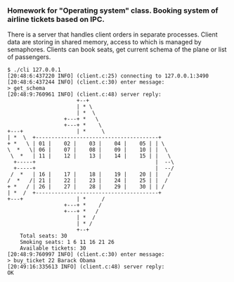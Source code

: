 ### Homework for "Operating system" class. Booking system of airline tickets based on IPC.
There is a server that handles client orders in separate processes. 
Client data are storing in shared memory, access to which is managed by semaphores.
Clients can book seats, get current schema of the plane or list of passengers.

```
$ ./cli 127.0.0.1
[20:48:6:437220 INFO] (client.c:25) connecting to 127.0.0.1:3490
[20:48:6:437244 INFO] (client.c:30) enter message:
> get_schema
[20:48:9:760961 INFO] (client.c:48) server reply:
                      +--+
                      | * \
                      | *  \
                  +---+ *   \
                  +---+ *    \
+---+                 | *     \
| *  \  +---------------------------------------+
+ *   \ | 01 |    02 |    03 |    04 |    05 | | \
\  *   \| 06 |    07 |    08 |    09 |    10 | |  \
 \  *   | 11 |    12 |    13 |    14 |    15 | |   \
  +-----+                                      |  --\
  +-----+                                      |  --/
 /  *   | 16 |    17 |    18 |    19 |    20 | |   /
/  *   /| 21 |    22 |    23 |    24 |    25 | |  /
+ *   / | 26 |    27 |    28 |    29 |    30 | | /
| *  /  +---------------------------------------+
+---+                 | *     /
                  +---+ *    /
                  +---+ *   /
                      | *  /
                      | * /
                      +--+
	Total seats: 30
	Smoking seats: 1 6 11 16 21 26
	Available tickets: 30
[20:48:9:760997 INFO] (client.c:30) enter message:
> buy_ticket 22 Barack Obama
[20:49:16:335613 INFO] (client.c:48) server reply:
OK
```
